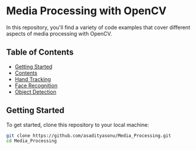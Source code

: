 # Media Processing with OpenCV

In this repository, you'll find a variety of code examples that cover different aspects of media processing with OpenCV. 

## Table of Contents

- [Getting Started](#getting-started)
- [Contents](#contents)
- [Hand Tracking](#hand-tracking)
- [Face Recognition](#face-recognition)
- [Object Detection](#object-detection)


## Getting Started

To get started, clone this repository to your local machine:

```bash
git clone https://github.com/asadityasonu/Media_Processing.git
cd Media_Processing
